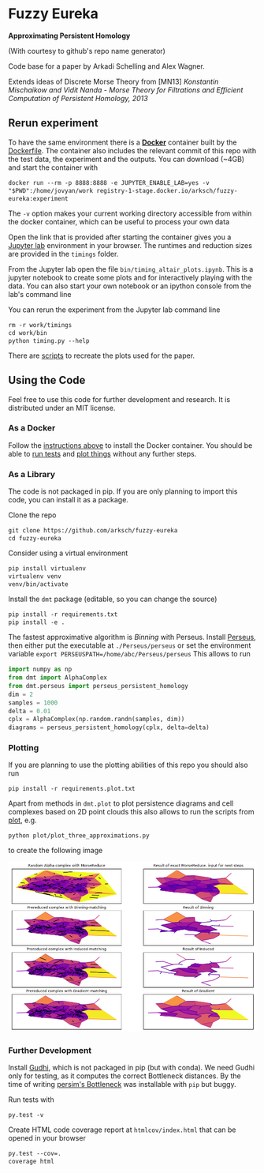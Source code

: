 # Fuzzy Eureka

**Approximating Persistent Homology**

(With courtesy to github's repo name generator) 

Code base for a paper by Arkadi Schelling and Alex Wagner.

Extends ideas of Discrete Morse Theory from \[MN13\] *Konstantin Mischaikow and Vidit Nanda -
Morse Theory for Filtrations and Efficient Computation of Persistent Homology, 2013*


## Rerun experiment

To have the same environment there is a [**Docker**](https://www.docker.com/) 
container built by the [Dockerfile](Dockerfile). 
The container also includes the relevant commit of this repo with the 
test data, the experiment and the outputs.
You can download (~4GB) and start the container with
```
docker run --rm -p 8888:8888 -e JUPYTER_ENABLE_LAB=yes -v "$PWD":/home/jovyan/work registry-1-stage.docker.io/arksch/fuzzy-eureka:experiment
```

The `-v` option makes your current working directory accessible from 
within the docker container, which can be useful to process your own data

Open the link that is provided after starting the container gives you 
a [Jupyter lab](https://jupyterlab.readthedocs.io/en/stable/) environment in your browser. 
The runtimes and reduction sizes are provided in the `timings` folder.

From the Jupyter lab open the file `bin/timing_altair_plots.ipynb`. 
This is a jupyter notebook to create some plots
and for interactively playing with the data.
You can also start your own notebook
or an ipython console from the lab's command line

You can rerun the experiment from the Jupyter lab command line
```
rm -r work/timings
cd work/bin
python timing.py --help
```

There are [scripts](plots/) to recreate the plots used for the paper.

## Using the Code

Feel free to use this code for further development and research.
It is distributed under an MIT license.

### As a Docker

Follow the [instructions above](#rerun-experiment) to install the Docker container.
You should be able to [run tests](#further-development)
and [plot things](#plotting) without any further steps.

### As a Library

The code is not packaged in pip.
If you are only planning to import this code, you can install it as a package.

Clone the repo
```
git clone https://github.com/arksch/fuzzy-eureka
cd fuzzy-eureka
```
Consider using a virtual environment
```
pip install virtualenv
virtualenv venv
venv/bin/activate
```
Install the `dmt` package (editable, so you can change the source)
```
pip install -r requirements.txt
pip install -e .
```

The fastest approximative algorithm is *Binning* with Perseus.
Install [Perseus](https://people.maths.ox.ac.uk/nanda/perseus/index.html),
then either put the executable at `./Perseus/perseus`
or set the environment variable `export PERSEUSPATH=/home/abc/Perseus/perseus`
This allows to run
```python 
import numpy as np
from dmt import AlphaComplex
from dmt.perseus import perseus_persistent_homology
dim = 2
samples = 1000
delta = 0.01
cplx = AlphaComplex(np.random.randn(samples, dim))
diagrams = perseus_persistent_homology(cplx, delta=delta)
```

### Plotting

If you are planning to use the plotting abilities of this repo you should also run
```
pip install -r requirements.plot.txt
```

Apart from methods in `dmt.plot` to plot persistence diagrams and
cell complexes based on 2D point clouds this also allows to run the 
scripts from [plot](plots/), e.g.
```
python plot/plot_three_approximations.py
```
to create the following image

![Figure1](plots/approximation_results.png)

### Further Development

Install [Gudhi](https://gudhi.inria.fr/python/latest/installation.html),
which is not packaged in pip (but with conda).
We need Gudhi only for testing, as it computes the correct Bottleneck distances.
By the time of writing [persim's Bottleneck](http://persim.scikit-tda.org/) was
 installable with `pip` but buggy.

Run tests with
```
py.test -v
```

Create HTML code coverage report at `htmlcov/index.html` that can be opened in your browser
```
py.test --cov=.
coverage html
```
